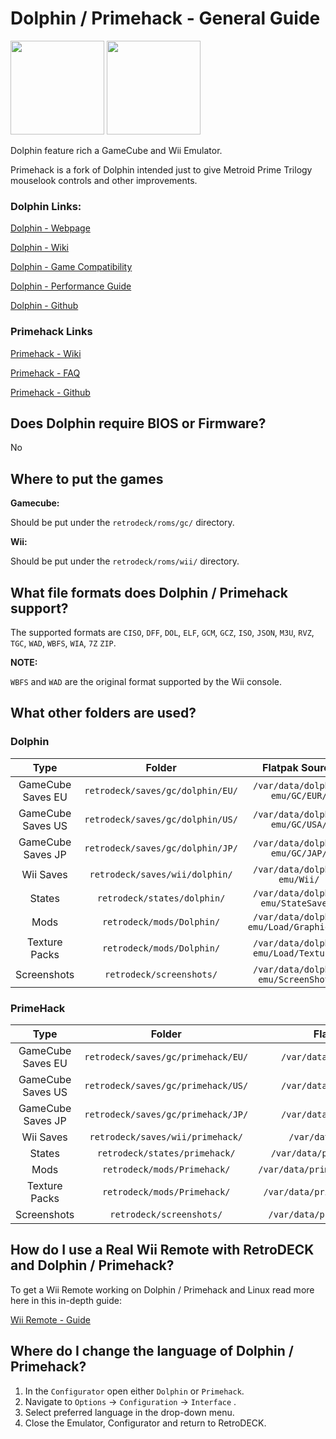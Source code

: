 # Dolphin / Primehack - General Guide

<img src="../../../wiki_images/logos/dolphin-logo.png" width="150">  <img src="../../../wiki_images/logos/primehack-logo.png" width="150">

Dolphin feature rich a GameCube and Wii Emulator.

Primehack is a fork of Dolphin intended just to give Metroid Prime Trilogy mouselook controls and other improvements.

### Dolphin Links:

[Dolphin - Webpage](https://dolphin-emu.org/)

[Dolphin - Wiki](https://wiki.dolphin-emu.org/index.php?title=Main_Page)

[Dolphin - Game Compatibility](https://dolphin-emu.org/compat/)

[Dolphin - Performance Guide](https://dolphin-emu.org/docs/guides/performance-guide/)

[Dolphin - Github](https://github.com/dolphin-emu/dolphin)


### Primehack Links

[Primehack - Wiki](https://github.com/shiiion/dolphin/wiki/)

[Primehack - FAQ](https://github.com/shiiion/dolphin/wiki/Frequently-Asked-Questions)

[Primehack - Github](https://github.com/shiiion/dolphin)

## Does Dolphin require BIOS or Firmware?

No

## Where to put the games

**Gamecube:**

Should be put under the `retrodeck/roms/gc/` directory.

**Wii:**

Should be put under the `retrodeck/roms/wii/` directory.

## What file formats does Dolphin / Primehack support?

The supported formats are `CISO`, `DFF`, `DOL`, `ELF`, `GCM`, `GCZ`, `ISO`, `JSON`, `M3U`, `RVZ`, `TGC`, `WAD`, `WBFS`, `WIA`, `7Z` `ZIP`.

**NOTE:**

`WBFS` and `WAD` are the original format supported by the Wii console.

## What other folders are used?

### Dolphin

| Type | Folder                 | Flatpak Source |  Emulator Folder      |    Comment |
|  :---:   | :---:                   | :---:               | :---:           |      :---:     |
| GameCube Saves EU|`retrodeck/saves/gc/dolphin/EU/` |     `/var/data/dolphin-emu/GC/EUR/`       |    `/dolphin-emu/GC/EUR/`         |  |
| GameCube Saves US|`retrodeck/saves/gc/dolphin/US/`         |     `/var/data/dolphin-emu/GC/USA/`       |    `/dolphin-emu/GC/USA/`         |   |
| GameCube Saves JP| `retrodeck/saves/gc/dolphin/JP/`         |     `/var/data/dolphin-emu/GC/JAP/`       |    `/dolphin-emu/GC/JAP/`         |  |
| Wii Saves |`retrodeck/saves/wii/dolphin/`         |     `/var/data/dolphin-emu/Wii/`       |    `/dolphin-emu/Wii/`         |   |
| States |`retrodeck/states/dolphin/`         |     `/var/data/dolphin-emu/StateSaves/`       |    `/dolphin-emu/StateSaves/`         |   |
| Mods |`retrodeck/mods/Dolphin/`         |     `/var/data/dolphin-emu/Load/GraphicMods`       |    `/dolphin-emu/Load/GraphicMods/`         |   |
| Texture Packs |`retrodeck/mods/Dolphin/`         |     `/var/data/dolphin-emu/Load/Textures/`       |    `/dolphin-emu/Load/Textures/`         |   |
| Screenshots |`retrodeck/screenshots/`         |     `/var/data/dolphin-emu/ScreenShots/`       |    `/dolphin-emu/ScreenShots/`         |   |

### PrimeHack

| Type | Folder                 | Flatpak Source |  Emulator Folder      |    Comment |
|  :---:   | :---:                   | :---:               | :---:           |      :---:     |
| GameCube Saves EU|`retrodeck/saves/gc/primehack/EU/` |     `/var/data/primehack/GC/EUR/`       |    `/primehack/GC/EUR/`         |  |
| GameCube Saves US|`retrodeck/saves/gc/primehack/US/`         |     `/var/data/primehack/GC/USA/`       |    `/primehack/GC/USA/`         |   |
| GameCube Saves JP| `retrodeck/saves/gc/primehack/JP/`         |     `/var/data/primehack/GC/JAP/`       |    `/primehack/GC/JAP/`         |  |
| Wii Saves |`retrodeck/saves/wii/primehack/`         |     `/var/data/primehack/Wii/`       |    `/primehack/Wii/`         |   |
| States |`retrodeck/states/primehack/`         |     `/var/data/primehack/StateSaves/`       |    `/primehack/StateSaves/`         |   |
| Mods |`retrodeck/mods/Primehack/`         |     `/var/data/primehack/Load/GraphicMods`       |    `/primehack/Load/GraphicMods/`         |   |
| Texture Packs |`retrodeck/mods/Primehack/`         |     `/var/data/primehack/Load/Textures/`       |    `/primehack/Load/Textures/`         |   |
| Screenshots |`retrodeck/screenshots/`         |     `/var/data/primehack/ScreenShots/`       |    `/primehack/ScreenShots/`         |   |


## How do I use a Real Wii Remote with RetroDECK and Dolphin / Primehack?

To get a Wii Remote working on Dolphin / Primehack and Linux read more here in this in-depth guide:

[Wii Remote - Guide](../../wiki_controllers/nintendo/wii-remote.md)

## Where do I change the language of Dolphin / Primehack?

1. In the `Configurator` open either `Dolphin` or `Primehack`.
2. Navigate to `Options` -> `Configuration` -> `Interface` .
3. Select preferred language in the drop-down menu.
4. Close the Emulator, Configurator and return to RetroDECK.
